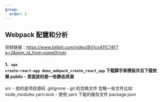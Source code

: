 ```yaml
---
group:
  order: 5
---
```


## Webpack 配置和分析

视频链接：<a>https://www.bilibili.com/video/BV1cv411C74F?p=2&spm_id_from=pageDriver</a>

#### 1、<code>npx create-react-app demo_webpack_create_react_app</code> 下载脚手架模板并且下载依赖 public - 里面放的是一些静态资源

src - 放的是项目源码
.gitignore - git 的忽略文件 忽略一些文件比如 node_modules
yarn.lock - 使用 yarn 下载的缓存文件
package.json
